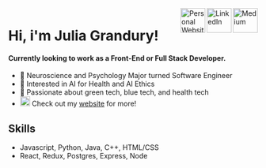 <a href="https://medium.com/@juliagrandury" target="_blank">
  <img align="right" alt="Medium" width="50px" src="https://img.icons8.com/color-glass/48/000000/medium-logo.png"/></a>
<a href="https://www.linkedin.com/in/jgrandury/" target="_blank">
  <img align="right" alt="LinkedIn" width="50px" src="https://img.icons8.com/fluency/64/000000/linkedin.png"></a>
<a href="https://juliagrandury.github.io/" target="_blank">
  <img align="right" alt="Personal Website" width="50px" src="https://img.icons8.com/external-wanicon-lineal-color-wanicon/64/000000/external-computer-free-time-wanicon-lineal-color-wanicon.png"/></a>


# Hi, i'm Julia Grandury!
#### Currently looking to work as a Front-End or Full Stack Developer.
- 🧠 Neuroscience and Psychology Major turned Software Engineer
- 🤖 Interested in AI for Health and AI Ethics 
- 🌊 Passionate about green tech, blue tech, and health tech
- <img width="20px" src="https://img.icons8.com/external-wanicon-lineal-color-wanicon/64/000000/external-computer-free-time-wanicon-lineal-color-wanicon.png"/> Check out my <a href="https://juliagrandury.github.io/" target="_blank">website</a> for more!


## Skills
- Javascript, Python, Java, C++, HTML/CSS
- React, Redux, Postgres, Express, Node
